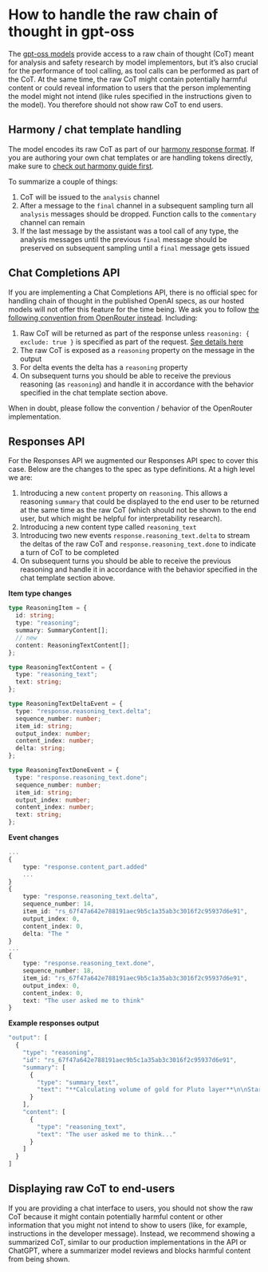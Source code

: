 # How to handle the raw chain of thought in gpt-oss

The [gpt-oss models](https://openai.com/open-models) provide access to a raw chain of thought (CoT) meant for analysis and safety research by model implementors, but it’s also crucial for the performance of tool calling, as tool calls can be performed as part of the CoT. At the same time, the raw CoT might contain potentially harmful content or could reveal information to users that the person implementing the model might not intend (like rules specified in the instructions given to the model). You therefore should not show raw CoT to end users.

## Harmony / chat template handling

The model encodes its raw CoT as part of our [harmony response format](https://cookbook.openai.com/articles/openai-harmony). If you are authoring your own chat templates or are handling tokens directly, make sure to [check out harmony guide first](https://cookbook.openai.com/articles/openai-harmony).

To summarize a couple of things:

1. CoT will be issued to the `analysis` channel
2. After a message to the `final` channel in a subsequent sampling turn all `analysis` messages should be dropped. Function calls to the `commentary` channel can remain
3. If the last message by the assistant was a tool call of any type, the analysis messages until the previous `final` message should be preserved on subsequent sampling until a `final` message gets issued

## Chat Completions API

If you are implementing a Chat Completions API, there is no official spec for handling chain of thought in the published OpenAI specs, as our hosted models will not offer this feature for the time being. We ask you to follow [the following convention from OpenRouter instead](https://openrouter.ai/docs/use-cases/reasoning-tokens). Including:

1. Raw CoT will be returned as part of the response unless `reasoning: { exclude: true }` is specified as part of the request. [See details here](https://openrouter.ai/docs/use-cases/reasoning-tokens#legacy-parameters)
2. The raw CoT is exposed as a `reasoning` property on the message in the output
3. For delta events the delta has a `reasoning` property
4. On subsequent turns you should be able to receive the previous reasoning (as `reasoning`) and handle it in accordance with the behavior specified in the chat template section above.

When in doubt, please follow the convention / behavior of the OpenRouter implementation.

## Responses API

For the Responses API we augmented our Responses API spec to cover this case. Below are the changes to the spec as type definitions. At a high level we are:

1. Introducing a new `content` property on `reasoning`. This allows a reasoning `summary` that could be displayed to the end user to be returned at the same time as the raw CoT (which should not be shown to the end user, but which might be helpful for interpretability research).
2. Introducing a new content type called `reasoning_text`
3. Introducing two new events `response.reasoning_text.delta` to stream the deltas of the raw CoT and `response.reasoning_text.done` to indicate a turn of CoT to be completed
4. On subsequent turns you should be able to receive the previous reasoning and handle it in accordance with the behavior specified in the chat template section above.

**Item type changes**

```typescript
type ReasoningItem = {
  id: string;
  type: "reasoning";
  summary: SummaryContent[];
  // new
  content: ReasoningTextContent[];
};

type ReasoningTextContent = {
  type: "reasoning_text";
  text: string;
};

type ReasoningTextDeltaEvent = {
  type: "response.reasoning_text.delta";
  sequence_number: number;
  item_id: string;
  output_index: number;
  content_index: number;
  delta: string;
};

type ReasoningTextDoneEvent = {
  type: "response.reasoning_text.done";
  sequence_number: number;
  item_id: string;
  output_index: number;
  content_index: number;
  text: string;
};
```

**Event changes**

```typescript
...
{
	type: "response.content_part.added"
	...
}
{
	type: "response.reasoning_text.delta",
	sequence_number: 14,
	item_id: "rs_67f47a642e788191aec9b5c1a35ab3c3016f2c95937d6e91",
	output_index: 0,
	content_index: 0,
	delta: "The "
}
...
{
	type: "response.reasoning_text.done",
	sequence_number: 18,
	item_id: "rs_67f47a642e788191aec9b5c1a35ab3c3016f2c95937d6e91",
	output_index: 0,
	content_index: 0,
	text: "The user asked me to think"
}
```

**Example responses output**

```typescript
"output": [
  {
    "type": "reasoning",
    "id": "rs_67f47a642e788191aec9b5c1a35ab3c3016f2c95937d6e91",
    "summary": [
      {
        "type": "summary_text",
        "text": "**Calculating volume of gold for Pluto layer**\n\nStarting with the approximation..."
      }
    ],
    "content": [
      {
        "type": "reasoning_text",
        "text": "The user asked me to think..."
      }
    ]
  }
]

```

## Displaying raw CoT to end-users

If you are providing a chat interface to users, you should not show the raw CoT because it might contain potentially harmful content or other information that you might not intend to show to users (like, for example, instructions in the developer message). Instead, we recommend showing a summarized CoT, similar to our production implementations in the API or ChatGPT, where a summarizer model reviews and blocks harmful content from being shown.
